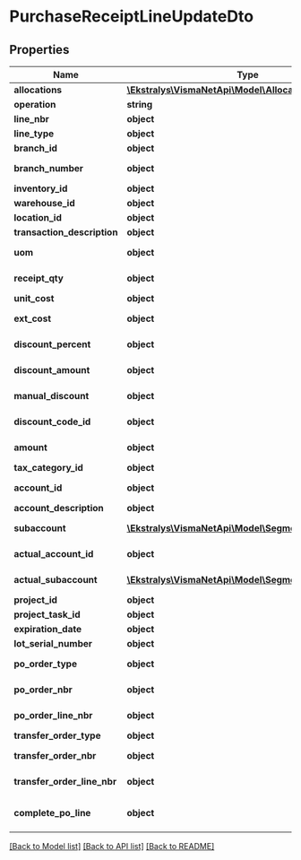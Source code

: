 # PurchaseReceiptLineUpdateDto

## Properties
Name | Type | Description | Notes
------------ | ------------- | ------------- | -------------
**allocations** | [**\Ekstralys\VismaNetApi\Model\AllocationsUpdateDto[]**](AllocationsUpdateDto.md) |  | [optional] 
**operation** | **string** |  | [optional] 
**line_nbr** | **object** | The Document details tab &amp;gt; The number of the purchase receipt line. | [optional] 
**line_type** | **object** | The Document details tab &amp;gt; The type of the purchase receipt line. | [optional] 
**branch_id** | **object** | BranchId is deprecated, please use BranchNumber instead. | [optional] 
**branch_number** | **object** | The Document details tab &amp;gt; The number of the branch to which the purchase receipt line belongs. | [optional] 
**inventory_id** | **object** | The Document details tab &amp;gt; The item ID of the received item. | [optional] 
**warehouse_id** | **object** | The Document details tab &amp;gt; The warehouse where the item has been received. | [optional] 
**location_id** | **object** | The Document details tab &amp;gt; The location where the item has been received. | [optional] 
**transaction_description** | **object** | The Document details tab &amp;gt; The description of the receipt or return transaction. | [optional] 
**uom** | **object** | The Document details tab &amp;gt; The unit of measure (UoM) used for the purchased or transferred item. By default, it is the purchase unit. | [optional] 
**receipt_qty** | **object** | The Document details tab &amp;gt; The quantity of the item in the specified UoM that has been received (listed on released receipts). | [optional] 
**unit_cost** | **object** | The Document details tab &amp;gt; The cost of a unit of the purchased item. | [optional] 
**ext_cost** | **object** | The Document details tab &amp;gt; The extended cost of the item, which is the unit price multiplied by the quantity. | [optional] 
**discount_percent** | **object** | The Document details tab &amp;gt; The automatically calculated or manually entered discount percent on the line. | [optional] 
**discount_amount** | **object** | The Document details tab &amp;gt; The automatically calculated or manually entered discount amount on the line. | [optional] 
**manual_discount** | **object** | The Document details tab &amp;gt; A check box that indicates (if selected) that the discount has been applied manually. | [optional] 
**discount_code_id** | **object** | The Document details tab &amp;gt; The code of the line discount that has been applied to this line automatically. | [optional] 
**amount** | **object** | The Document details tab &amp;gt; The amount calculated (after discount has been taken) for the item. | [optional] 
**tax_category_id** | **object** | The Document details tab &amp;gt; The VAT category assigned to the stock item. | [optional] 
**account_id** | **object** | The Document details tab &amp;gt; The account used to record the item amount on the purchase receipt; used for non-stock items for which receipt is not required. | [optional] 
**account_description** | **object** | The Document details tab &amp;gt; The description of this account. | [optional] 
**subaccount** | [**\Ekstralys\VismaNetApi\Model\SegmentUpdateDto[]**](SegmentUpdateDto.md) | The Document details tab &amp;gt; The subaccount to be used to record the non-stock item amount on the purchase receipt (for non-stock items for which receipts are not required). | [optional] 
**actual_account_id** | **object** | The Document details tab &amp;gt; The accrual account to record the item amount on the purchase receipt; used for stock items and non-stock items for which a receipt is required. | [optional] 
**actual_subaccount** | [**\Ekstralys\VismaNetApi\Model\SegmentUpdateDto[]**](SegmentUpdateDto.md) | The Document details tab &amp;gt; The subaccount used to record the item amount on the purchase receipt, used for stock items and non-stock items for which a receipt is required. | [optional] 
**project_id** | **object** | The Document details tab &amp;gt; The project with which the document is associated. | [optional] 
**project_task_id** | **object** | The Document details tab &amp;gt; The project task with which the document is associated. | [optional] 
**expiration_date** | **object** | The Document details tab &amp;gt; The expiration date of the received item. | [optional] 
**lot_serial_number** | **object** |  | [optional] 
**po_order_type** | **object** | The Document details tab &amp;gt; The type of the purchase order related to this purchase receipt. | [optional] 
**po_order_nbr** | **object** | This property replaced by an action, please use the following sub-endpoint:/controller/api/v1/PurchaseReceipt/{receiptNumber}/action/addpurchaseorder. | [optional] 
**po_order_line_nbr** | **object** | This property replaced by an action please use the following sub-endpoint:/controller/api/v1/PurchaseReceipt/{receiptNumber}/action/addpurchaseorderlines | [optional] 
**transfer_order_type** | **object** | The Document details tab &amp;gt; The type of the transfer order to which this receipt is linked. | [optional] 
**transfer_order_nbr** | **object** | The Document details tab &amp;gt; The reference number of the transfer order to which this receipt is linked. | [optional] 
**transfer_order_line_nbr** | **object** | The Document details tab &amp;gt; The line number in the transfer order to which this receipt is linked. | [optional] 
**complete_po_line** | **object** | The Document details tab &amp;gt; A check box that indicates to the system (if selected) that the purchase order line added to this receipt line should be considered completed upon release of this purchase receipt. | [optional] 

[[Back to Model list]](../README.md#documentation-for-models) [[Back to API list]](../README.md#documentation-for-api-endpoints) [[Back to README]](../README.md)


